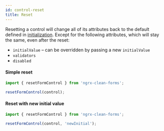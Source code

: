 ```yaml
---
id: control-reset
title: Reset
---
```


Resetting a control will change all of its attributes back to the default defined in [initialization](control-initialization#update-initialization). Except for the following attributes, which will stay the same, even after the reset:

-   `initialValue` – can be overridden by passing a new `initialValue`
-   `validators`
-   `disabled`

#### Simple reset

```ts
import { resetFormControl } from 'ngrx-clean-forms';

resetFormControl(control);
```

#### Reset with new initial value

```ts
import { resetFormControl } from 'ngrx-clean-forms';

resetFormControl(control, 'newInitial');
```
